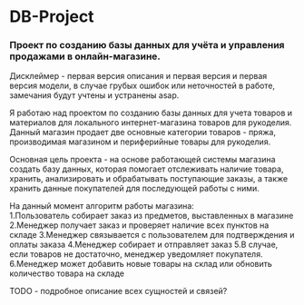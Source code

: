 # DB-Project
### Проект по созданию базы данных для учёта и управления продажами в онлайн-магазине.
Дисклеймер - первая версия описания и первая версия и первая версия модели, в случае грубых ошибок или неточностей в работе, замечания будут учтены и устранены asap.

Я работаю над проектом по созданию базы данных для учета товаров и материалов для локального интернет-магазина товаров для рукоделия.
Данный магазин продает две основные категории товаров - пряжа, производимая магазином и периферийные товары для рукоделия.<br>

Основная цель проекта - на основе работающей системы магазина создать базу данных, которая помогает отслеживать наличие товара, хранить, анализировать и обрабатывать поступающие заказы, а также хранить данные покупателей для последующей работы с ними.<br>

На данный момент алгоритм работы магазина:<br>
1.Пользователь собирает заказ из предметов, выставленных в магазине
2.Менеджер получает заказ и проверяет наличие всех пунктов на складе
3.Менеджер связывается с пользователем для подтверждения и оплаты заказа
4.Менеджер собирает и отправляет заказ
5.В случае, если товаров не достаточно, менеджер уведомляет покупателя. 
6.Менеджер может добавить новые товары на склад или обновить количество товара на складе

TODO - подробное описание всех сущностей и связей?
